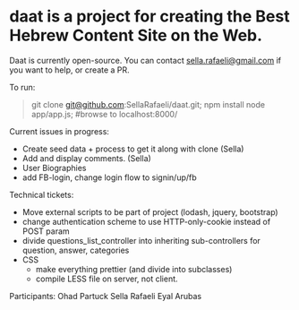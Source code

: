 daat is a project for creating the Best Hebrew Content Site on the Web. 
=======================================================================

Daat is currently open-source. You can contact sella.rafaeli@gmail.com if you want to help, or create a PR.

To run:
> git clone git@github.com:SellaRafaeli/daat.git;
> npm install
> node app/app.js; #browse to localhost:8000/

Current issues in progress:

* Create seed data + process to get it along with clone (Sella)
* Add and display comments. (Sella)
* User Biographies
* add FB-login, change login flow to signin/up/fb

Technical tickets:
* Move external scripts to be part of project (lodash, jquery, bootstrap)
* change authentication scheme to use HTTP-only-cookie instead of POST param
* divide questions_list_controller into inheriting sub-controllers for question, answer, categories
* CSS
    * make everything prettier (and divide into subclasses)
    * compile LESS file on server, not client.




Participants:
Ohad Partuck
Sella Rafaeli
Eyal Arubas
